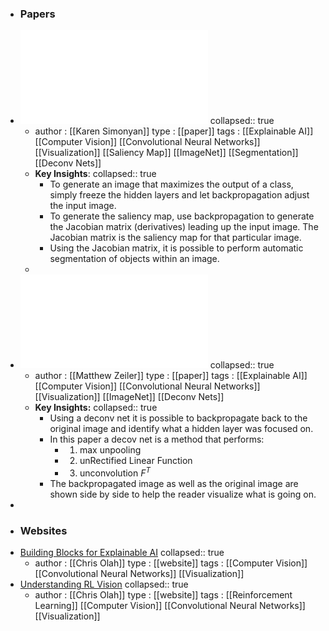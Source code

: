 - ### Papers
- ![Deep Inside Convolutional Networks - Visualising Image Classification Models and Saliency Maps.pdf](../assets/Deep_Inside_Convolutional_Networks_-_Visualising_Image_Classification_Models_and_Saliency_Maps_1675714177817_0.pdf)
  collapsed:: true
	- author : [[Karen Simonyan]]
	  type : [[paper]]
	  tags : [[Explainable AI]] [[Computer Vision]] [[Convolutional Neural Networks]] [[Visualization]] [[Saliency Map]] [[ImageNet]] [[Segmentation]] [[Deconv Nets]]
	- **Key Insights**:
	  collapsed:: true
		- To generate an image that maximizes the output of a class, simply freeze the hidden layers and let backpropagation adjust the input image.
		- To generate the saliency map, use backpropagation to generate the Jacobian matrix (derivatives) leading up the input image.  The Jacobian matrix is the saliency map for that particular image.
		- Using the Jacobian matrix, it is possible to perform automatic segmentation of objects within an image.
	-
- ![Visualizing and Understanding Convolutional Networks.pdf](../assets/Visualizing_and_Understanding_Convolutional_Networks_1675460396745_0.pdf)
  collapsed:: true
	- author : [[Matthew Zeiler]] 
	  type : [[paper]]
	  tags : [[Explainable AI]] [[Computer Vision]] [[Convolutional Neural Networks]] [[Visualization]] [[ImageNet]] [[Deconv Nets]]
	- **Key Insights:**
	  collapsed:: true
		- Using a deconv net it is possible to backpropagate back to the original image and identify what a hidden layer was focused on.
		- In this paper a decov net is a method that performs:
			- 1. max unpooling
			- 2. unRectified Linear Function
			- 3. unconvolution $F^{T}$
		- The backpropagated image as well as the original image are shown side by side to help the reader visualize what is going on.
-
- ### Websites
- [Building Blocks for Explainable AI](https://distill.pub/2018/building-blocks/)
  collapsed:: true
	- author : [[Chris Olah]]
	  type : [[website]] 
	  tags : [[Computer Vision]] [[Convolutional Neural Networks]] [[Visualization]]
- [Understanding RL Vision](https://distill.pub/2020/understanding-rl-vision/)
  collapsed:: true
	- author : [[Chris Olah]] 
	  type : [[website]] 
	  tags : [[Reinforcement Learning]] [[Computer Vision]] [[Convolutional Neural Networks]] [[Visualization]]